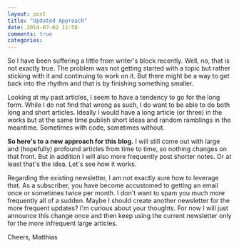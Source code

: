 ```yaml
---
layout: post
title: "Updated Approach"
date: 2014-07-02 11:58
comments: true
categories: 
---
```

So I have been suffering a little from writer's block recently. Well, no, that is not exactly true. The problem was not getting started with a topic but rather sticking with it and continuing to work on it. But there might be a way to get back into the rhythm and that is by finishing something smaller.

<!-- more -->

Looking at my past articles, I seem to have a tendency to go for the long form. While I do not find that wrong as such, I do want to be able to do both long and short articles. Ideally I would have a long article (or three) in the works but at the same time publish short ideas and random ramblings in the meantime. Sometimes with code, sometimes without.

**So here's to a new approach for this blog.** I will still come out with large and (hopefully) profound articles from time to time, so nothing changes on that front. But in addition I will also more frequently post shorter notes. Or at least that's the idea. Let's see how it works.

Regarding the existing newsletter, I am not exactly sure how to leverage that. As a subscriber, you have become accustomed to getting an email once or sometimes twice per month. I don't want to spam you much more frequently all of a sudden. Maybe I should create another newsletter for the more frequent updates? I'm curious about your thoughts. For now I will just announce this change once and then keep using the current newsletter only for the more infrequent large articles.

Cheers,
Matthias